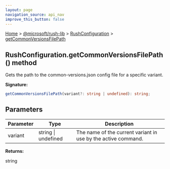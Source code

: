 ```yaml
---
layout: page
navigation_source: api_nav
improve_this_button: false
---
```



[Home](./index.md) &gt; [@microsoft/rush-lib](./rush-lib.md) &gt; [RushConfiguration](./rush-lib.rushconfiguration.md) &gt; [getCommonVersionsFilePath](./rush-lib.rushconfiguration.getcommonversionsfilepath.md)

## RushConfiguration.getCommonVersionsFilePath() method

Gets the path to the common-versions.json config file for a specific variant.

<b>Signature:</b>

```typescript
getCommonVersionsFilePath(variant?: string | undefined): string;
```

## Parameters

|  Parameter | Type | Description |
|  --- | --- | --- |
|  variant | string \| undefined | The name of the current variant in use by the active command. |

<b>Returns:</b>

string
